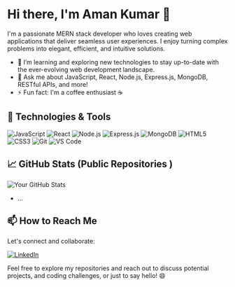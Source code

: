 # Hi there, I'm Aman Kumar 👋

I'm a passionate MERN stack developer who loves creating web applications that deliver seamless user experiences. I enjoy turning complex problems into elegant, efficient, and intuitive solutions.

- 🌱 I’m learning and exploring new technologies to stay up-to-date with the ever-evolving web development landscape.
- 💬 Ask me about JavaScript, React, Node.js, Express.js, MongoDB, RESTful APIs, and more!
- ⚡ Fun fact: I'm a coffee enthusiast ☕

## 🔧 Technologies & Tools

![JavaScript](https://img.shields.io/badge/-JavaScript-black?style=flat-square&logo=javascript)
![React](https://img.shields.io/badge/-React-black?style=flat-square&logo=react)
![Node.js](https://img.shields.io/badge/-Node.js-black?style=flat-square&logo=node.js)
![Express.js](https://img.shields.io/badge/-Express.js-black?style=flat-square&logo=express)
![MongoDB](https://img.shields.io/badge/-MongoDB-black?style=flat-square&logo=mongodb)
![HTML5](https://img.shields.io/badge/-HTML5-black?style=flat-square&logo=html5)
![CSS3](https://img.shields.io/badge/-CSS3-black?style=flat-square&logo=css3)
![Git](https://img.shields.io/badge/-Git-black?style=flat-square&logo=git)
![VS Code](https://img.shields.io/badge/-VS%20Code-black?style=flat-square&logo=visual-studio-code)

## 📈 GitHub Stats (Public Repositories )

![Your GitHub Stats](https://github-readme-stats.vercel.app/api?username=akumar2334&show_icons=true&theme=dark)


- ...

## 📫 How to Reach Me

Let's connect and collaborate:

[![LinkedIn](https://img.shields.io/badge/-LinkedIn-blue?style=flat-square&logo=linkedin)](https://www.linkedin.com/in/ak2334/)


Feel free to explore my repositories and reach out to discuss potential projects, and coding challenges, or just to say hello! 😄

